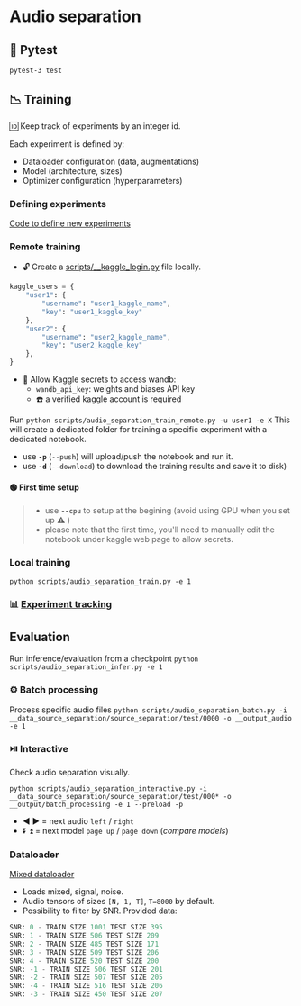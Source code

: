 # Audio separation
## :bug: Pytest

```bash
pytest-3 test
```


## :chart_with_downwards_trend: Training

:id: Keep track of experiments by an integer id. 

Each experiment is defined by:
- Dataloader configuration (data, augmentations)
- Model (architecture, sizes)
- Optimizer configuration (hyperparameters)

### Defining experiments
[Code to define new experiments](/src/gyraudio/audio_separation/experiment_tracking/experiments_definition.py)
### Remote training

- :unlock: Create a [scripts/__kaggle_login.py](/scripts/__kaggle_login.py) file locally.
```python
kaggle_users = {
    "user1": {
        "username": "user1_kaggle_name",
        "key": "user1_kaggle_key"
    },
    "user2": {
        "username": "user2_kaggle_name",
        "key": "user2_kaggle_key"
    },
}
```
- :key: Allow Kaggle secrets to access wandb:
  - `wandb_api_key`: weights and biases API key 
  - :phone: a verified kaggle account is required

Run `python scripts/audio_separation_train_remote.py -u user1 -e X`
This will create a dedicated folder for training a specific experiment with a dedicated notebook.

- use **`-p`** (`--push`) will upload/push the notebook and run it.
- use **`-d`** (`--download`) to download the training results and save it to disk)

#### :green_circle: First time setup
> - use **`--cpu`** to setup at the begining (avoid using GPU when you set up :warning: )
> - please note that the first time, you'll need to manually edit the notebook under kaggle web page to allow secrets.
### Local training
`python scripts/audio_separation_train.py -e 1`

### :bar_chart: [Experiment tracking](https://wandb.ai/balthazarneveu/audio-sep)

## Evaluation
Run inference/evaluation from a checkpoint
`python scripts/audio_separation_infer.py -e 1`

### :gear: Batch processing
Process specific audio files
`python scripts/audio_separation_batch.py -i __data_source_separation/source_separation/test/0000 -o __output_audio -e 1`

### :play_or_pause_button: Interactive
Check audio separation visually.
```
python scripts/audio_separation_interactive.py -i __data_source_separation/source_separation/test/000* -o __output/batch_processing -e 1 --preload -p
```

- :arrow_backward: :arrow_forward: = next audio `left` / `right`
- :arrow_double_down: :arrow_double_up: = next model `page up` / `page down` (*compare models*)

### Dataloader
[Mixed dataloader](/src/gyraudio/audio_separation/data/mixed.py)
- Loads mixed, signal, noise.
- Audio tensors of sizes `[N, 1, T]`, `T=8000` by default.
- Possibility to filter by SNR.
Provided data:
```python
SNR: 0 - TRAIN SIZE 1001 TEST SIZE 395
SNR: 1 - TRAIN SIZE 506 TEST SIZE 209
SNR: 2 - TRAIN SIZE 485 TEST SIZE 171
SNR: 3 - TRAIN SIZE 509 TEST SIZE 206
SNR: 4 - TRAIN SIZE 520 TEST SIZE 200
SNR: -1 - TRAIN SIZE 506 TEST SIZE 201
SNR: -2 - TRAIN SIZE 507 TEST SIZE 205
SNR: -4 - TRAIN SIZE 516 TEST SIZE 206
SNR: -3 - TRAIN SIZE 450 TEST SIZE 207
```
